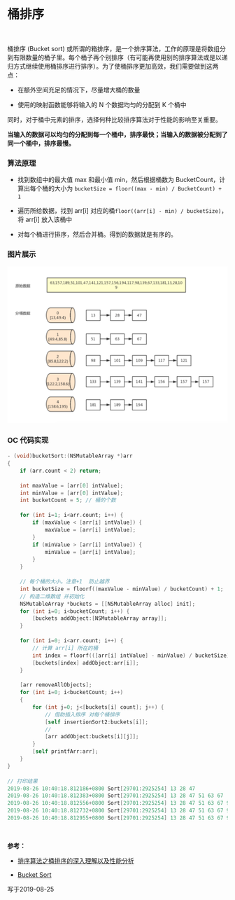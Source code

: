 
# 桶排序

<br>

桶排序 (Bucket sort) 或所谓的箱排序，是一个排序算法，工作的原理是将数组分到有限数量的桶子里。每个桶子再个别排序（有可能再使用别的排序算法或是以递归方式继续使用桶排序进行排序）。为了使桶排序更加高效，我们需要做到这两点：

- 在额外空间充足的情况下，尽量增大桶的数量

- 使用的映射函数能够将输入的 N 个数据均匀的分配到 K 个桶中

同时，对于桶中元素的排序，选择何种比较排序算法对于性能的影响至关重要。

**当输入的数据可以均匀的分配到每一个桶中，排序最快；当输入的数据被分配到了同一个桶中，排序最慢。**


### 算法原理

- 找到数组中的最大值 max 和最小值 min，然后根据桶数为 BucketCount，计算出每个桶的大小为 `bucketSize = floor((max - min) / BucketCount) + 1`

- 遍历所给数据，找到 arr[i] 对应的桶`floor((arr[i] - min) / bucketSize)`，将 arr[i] 放入该桶中

- 对每个桶进行排序，然后合并桶。得到的数据就是有序的。


### 图片展示

![](../Images/Sort/bucketsort.png)


### OC 代码实现

```Objective-C
- (void)bucketSort:(NSMutableArray *)arr
{
    if (arr.count < 2) return;
    
    int maxValue = [arr[0] intValue];
    int minValue = [arr[0] intValue];
    int bucketCount = 5; // 桶的个数
    
    for (int i=1; i<arr.count; i++) {
        if (maxValue < [arr[i] intValue]) {
            maxValue = [arr[i] intValue];
        }
        if (minValue > [arr[i] intValue]) {
            minValue = [arr[i] intValue];
        }
    }
    
    // 每个桶的大小。注意+1  防止越界
    int bucketSize = floorf((maxValue - minValue) / bucketCount) + 1;
    // 构造二维数组 并初始化
    NSMutableArray *buckets = [[NSMutableArray alloc] init];
    for (int i=0; i<bucketCount; i++) {
        [buckets addObject:[NSMutableArray array]];
    }
    
    for (int i=0; i<arr.count; i++) {
        // 计算 arr[i] 所在的桶
        int index = floorf(([arr[i] intValue] - minValue) / bucketSize);
        [buckets[index] addObject:arr[i]];
    }
    
    [arr removeAllObjects];
    for (int i=0; i<bucketCount; i++)
    {
        for (int j=0; j<[buckets[i] count]; j++) {
            // 借助插入排序 对每个桶排序
            [self insertionSort2:buckets[i]];
            //
            [arr addObject:buckets[i][j]];
        }
        [self printfArr:arr];
    }
}

// 打印结果
2019-08-26 10:40:18.812186+0800 Sort[29701:2925254] 13 28 47
2019-08-26 10:40:18.812383+0800 Sort[29701:2925254] 13 28 47 51 63 67
2019-08-26 10:40:18.812556+0800 Sort[29701:2925254] 13 28 47 51 63 67 98 101 109 117 121
2019-08-26 10:40:18.812732+0800 Sort[29701:2925254] 13 28 47 51 63 67 98 101 109 117 121 139 141 156 156 157 157
2019-08-26 10:40:18.812955+0800 Sort[29701:2925254] 13 28 47 51 63 67 98 101 109 117 121 139 141 156 156 157 157 181 189 194
```


<br>

**参考：**

- [排序算法之桶排序的深入理解以及性能分析](https://dailc.github.io/2016/12/03/baseKnowlenge_algorithm_sort_bucketSort.html)

- [Bucket Sort](https://github.com/hustcc/JS-Sorting-Algorithm/blob/master/9.bucketSort.md)

写于2019-08-25

<br>